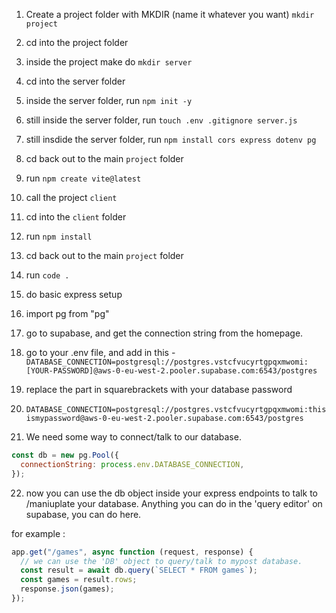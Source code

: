 1. Create a project folder with MKDIR (name it whatever you want)
   `mkdir project`
2. cd into the project folder
3. inside the project make do `mkdir server`
4. cd into the server folder
5. inside the server folder, run `npm init -y`
6. still inside the server folder, run `touch .env .gitignore server.js`
7. still insdide the server folder, run `npm install cors express dotenv pg`
8. cd back out to the main `project` folder
9. run `npm create vite@latest`
10. call the project `client`
11. cd into the `client` folder
12. run `npm install`
13. cd back out to the main `project` folder
14. run `code .`

15. do basic express setup
16. import pg from "pg"
17. go to supabase, and get the connection string from the homepage.
18. go to your .env file, and add in this -
    `DATABASE_CONNECTION=postgresql://postgres.vstcfvucyrtgpqxmwomi:[YOUR-PASSWORD]@aws-0-eu-west-2.pooler.supabase.com:6543/postgres`
19. replace the part in squarebrackets with your database password
20. `DATABASE_CONNECTION=postgresql://postgres.vstcfvucyrtgpqxmwomi:thisismypassword@aws-0-eu-west-2.pooler.supabase.com:6543/postgres`
21. We need some way to connect/talk to our database.

```js
const db = new pg.Pool({
  connectionString: process.env.DATABASE_CONNECTION,
});
```

22. now you can use the db object inside your express endpoints to talk to /maniuplate your database. Anything you can do in the 'query editor' on supabase, you can do here.

for example :

```js
app.get("/games", async function (request, response) {
  // we can use the 'DB' object to query/talk to mypost database.
  const result = await db.query(`SELECT * FROM games`);
  const games = result.rows;
  response.json(games);
});
```
